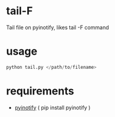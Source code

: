 # tail-F

Tail file on pyinotify, likes tail -F command

# usage

```python
python tail.py </path/to/filename>
```

# requirements

* [pyinotify](https://github.com/seb-m/pyinotify) ( pip install pyinotify )
